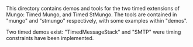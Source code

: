 This directory contains demos and tools for the two timed extensions of Mungo:  Timed Mungo, and Timed StMungo. The tools are contained in "mungo" and "stmungo" respectively, with some examples within "demos". 

Two timed demos exist: "TimedMessageStack" and "SMTP" were timing constraints have been implemented. 